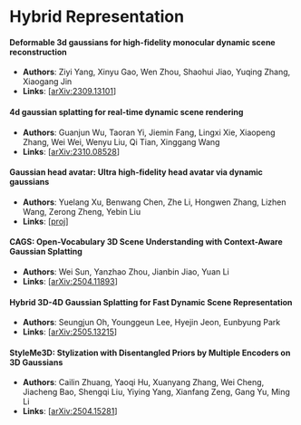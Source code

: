 # Hybrid Representation

#### Deformable 3d gaussians for high-fidelity monocular dynamic scene reconstruction
- **Authors**: Ziyi Yang, Xinyu Gao, Wen Zhou, Shaohui Jiao, Yuqing Zhang, Xiaogang Jin
- **Links**: [[arXiv:2309.13101](https://arxiv.org/abs/2309.13101)]

#### 4d gaussian splatting for real-time dynamic scene rendering
- **Authors**: Guanjun Wu, Taoran Yi, Jiemin Fang, Lingxi Xie, Xiaopeng Zhang, Wei Wei, Wenyu Liu, Qi Tian, Xinggang Wang
- **Links**: [[arXiv:2310.08528](https://arxiv.org/abs/2310.08528)]

#### Gaussian head avatar: Ultra high-fidelity head avatar via dynamic gaussians
- **Authors**: Yuelang Xu, Benwang Chen, Zhe Li, Hongwen Zhang, Lizhen Wang, Zerong Zheng, Yebin Liu
- **Links**: [[proj](https://yuelangx.github.io/gaussianheadavatar/)]

#### CAGS: Open-Vocabulary 3D Scene Understanding with Context-Aware Gaussian Splatting
- **Authors**: Wei Sun, Yanzhao Zhou, Jianbin Jiao, Yuan Li
- **Links**: [[arXiv:2504.11893](https://arxiv.org/abs/2504.11893)]

#### Hybrid 3D-4D Gaussian Splatting for Fast Dynamic Scene Representation
- **Authors**: Seungjun Oh, Younggeun Lee, Hyejin Jeon, Eunbyung Park
- **Links**: [[arXiv:2505.13215](https://arxiv.org/abs/2505.13215)]

#### StyleMe3D: Stylization with Disentangled Priors by Multiple Encoders on 3D Gaussians
- **Authors**: Cailin Zhuang, Yaoqi Hu, Xuanyang Zhang, Wei Cheng, Jiacheng Bao, Shengqi Liu, Yiying Yang, Xianfang Zeng, Gang Yu, Ming Li
- **Links**: [[arXiv:2504.15281](https://arxiv.org/abs/2504.15281)]

